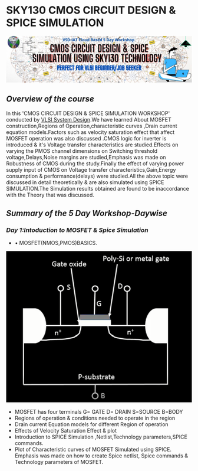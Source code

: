 # SKY130 CMOS CIRCUIT DESIGN & SPICE SIMULATION
![](simulation/Banner.jpg)
## **_Overview of the course_**
In this 'CMOS CIRCUIT DESIGN & SPICE SIMULATION WORKSHOP' conducted by [VLSI System Design]( https://www.vlsisystemdesign.com/).We have learned About MOSFET construction,Regions of Operation,characteristic curves ,Drain current equation models.Factors such as velocity saturation effect that affect MOSFET operation was also discussed .CMOS logic for inverter is introduced & it's Voltage transfer characteristics are studied.Effects on varying the PMOS channel dimensions on Switching threshold voltage,Delays,Noise margins are studied,Emphasis was made on Robustness of CMOS during the study.Finally the effect of varying power supply input of CMOS on Voltage transfer characteristics,Gain,Energy consumption & performance(delays) were studied.All the above topic were discussed in detail theoretically & are also simulated using SPICE SIMULATION.The Simulation results obtained are found to be inaccordance with the Theory that was discussed.
## **_Summary of the 5 Day Workshop-Daywise_**
### **_Day 1:Intoduction to MOSFET & Spice Simulation_**
- • MOSFET(NMOS,PMOS)BASICS.

 ![](simulation/day1/A1.PNG)
  - MOSFET has four terminals G= GATE D= DRAIN S=SOURCE B=BODY
-   Regions of operation & conditions needed to operate in the region
-   Drain current Equation models for different Region of operation 
-   Effects of Velocity Saturation Effect & plot
-   Introduction to SPICE Simulation ,Netlist,Technology parameters,SPICE commands.
-   Plot of Characteristic curves of MOSFET Simulated using SPICE. Emphasis was made on how to create Spice netlist, Spice commands & Technology parameters of MOSFET.
